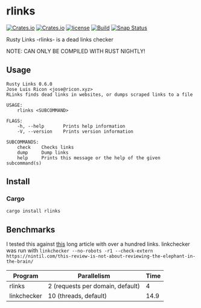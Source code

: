 # rlinks

[![Crates.io](https://img.shields.io/crates/v/rlinks.svg)](https://crates.io/crates/rlinks)
[![Crates.io](https://img.shields.io/crates/d/rlinks.svg)](https://crates.io/crates/rlinks)
[![license](https://img.shields.io/badge/license-GPL-blue.svg)](https://github.com/jlricon/rlinks/blob/master/LICENSE)
[![Build](https://github.com/jlricon/rlinks/workflows/Build/badge.svg)](https://github.com/jlricon/rlinks)
[![Snap Status](https://build.snapcraft.io/badge/jlricon/rlinks.svg)](https://build.snapcraft.io/user/jlricon/rlinks)

Rusty Links -rlinks- is a dead links checker

NOTE: CAN ONLY BE COMPILED WITH RUST NIGHTLY!
## Usage

```
Rusty Links 0.6.0
Jose Luis Ricon <jose@ricon.xyz>
RLinks finds dead links in websites, or dumps scraped links to a file

USAGE:
    rlinks <SUBCOMMAND>

FLAGS:
    -h, --help       Prints help information
    -V, --version    Prints version information

SUBCOMMANDS:
    check    Checks links
    dump     Dump links
    help     Prints this message or the help of the given subcommand(s)

```
## Install

### Cargo
```
cargo install rlinks
```
## Benchmarks

I tested this against [this](https://nintil.com/this-review-is-not-about-reviewing-the-elephant-in-the-brain/) 
long article with over a hundred links. linkchecker was run with
 `linkchecker --no-robots -r1 --check-extern https://nintil.com/this-review-is-not-about-reviewing-the-elephant-in-the-brain/`

| Program     | Parallelism | Time    |
| ----------- | ----------- | ------- |
| rlinks      | 2 (requests per domain, default) | 4  |
| linkchecker | 10 (threads, default)| 14.9  |
